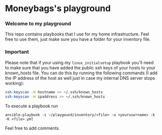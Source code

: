 # Moneybags's playground

### Welcome to my playground

This repo contains playbooks that I use for my home infrastructure. Feel free to use them, just make sure you have a folder for your inventory file.

### Important

Please note that if your using my `linux_initialsetup` playbook you'll need to make sure that you have added the public ssh keys of your hosts to your known_hosts file. You can do this by running the following commands (I add the IP address of the host as well just in case my internal DNS server stops working):

```bash
ssh-keyscan -H hostname >> ~/.ssh/known_hosts
ssh-keyscan -H ipaddress >> ~/.ssh/known_hosts
```

To execute a playbook run

```
ansible-playbook -i ~/playgound/inventory/<file> -u <yourusername> -k -K <file>.yml
```

Feel free to add comments.
